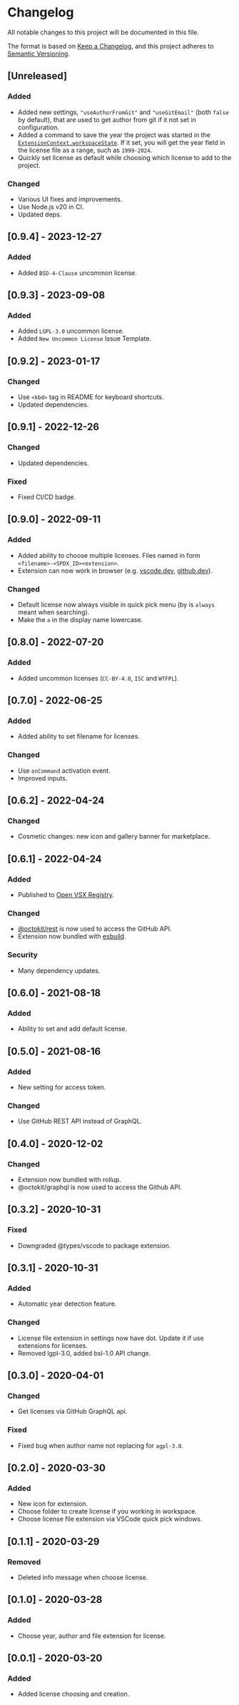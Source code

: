# Changelog

All notable changes to this project will be documented in this file.

The format is based on [Keep a Changelog](https://keepachangelog.com/en/1.0.0/),
and this project adheres to [Semantic Versioning](https://semver.org/spec/v2.0.0.html).

## [Unreleased]

### Added

- Added new settings, `"useAuthorFromGit"` and `"useGitEmail"` (both `false` by default), that are used to get author from git if it not set in configuration.
- Added a command to save the year the project was started in the [`ExtensionContext.workspaceState`](https://code.visualstudio.com/api/extension-capabilities/common-capabilities#data-storage). If it set, you will get the year field in the license file as a range, such as `1999-2024`.
- Quickly set license as default while choosing which license to add to the project.

### Changed

- Various UI fixes and improvements.
- Use Node.js v20 in CI.
- Updated deps.

## [0.9.4] - 2023-12-27

### Added

- Added `BSD-4-Clause` uncommon license.

## [0.9.3] - 2023-09-08

### Added

- Added `LGPL-3.0` uncommon license.
- Added `New Uncommon License` Issue Template.

## [0.9.2] - 2023-01-17

### Changed

- Use `<kbd>` tag in README for keyboard shortcuts.
- Updated dependencies.

## [0.9.1] - 2022-12-26

### Changed

- Updated dependencies.

### Fixed

- Fixed CI/CD badge.

## [0.9.0] - 2022-09-11

### Added

- Added ability to choose multiple licenses. Files named in form `<filename>-<SPDX_ID><extension>`.
- Extension can now work in browser (e.g. [vscode.dev](vscode.dev), [github.dev](github.dev)).

### Changed

- Default license now always visible in quick pick menu (by is `always` meant when searching).
- Make the `a` in the display name lowercase.

## [0.8.0] - 2022-07-20

### Added

- Added uncommon licenses (`CC-BY-4.0`, `ISC` and `WTFPL`).

## [0.7.0] - 2022-06-25

### Added

- Added ability to set filename for licenses.

### Changed

- Use `onCommand` activation event.
- Improved inputs.

## [0.6.2] - 2022-04-24

### Changed

- Cosmetic changes: new icon and gallery banner for marketplace.

## [0.6.1] - 2022-04-24

### Added

- Published to [Open VSX Registry](https://open-vsx.org/extension/ultram4rine/vscode-choosealicense).

### Changed

- [@octokit/rest](https://github.com/octokit/rest.js) is now used to access the GitHub API.
- Extension now bundled with [esbuild](https://esbuild.github.io/).

### Security

- Many dependency updates.

## [0.6.0] - 2021-08-18

### Added

- Ability to set and add default license.

## [0.5.0] - 2021-08-16

### Added

- New setting for access token.

### Changed

- Use GitHub REST API instead of GraphQL.

## [0.4.0] - 2020-12-02

### Changed

- Extension now bundled with rollup.
- @octokit/graphql is now used to access the Github API.

## [0.3.2] - 2020-10-31

### Fixed

- Downgraded @types/vscode to package extension.

## [0.3.1] - 2020-10-31

### Added

- Automatic year detection feature.

### Changed

- License file extension in settings now have dot. Update it if use extensions for licenses.
- Removed lgpl-3.0, added bsl-1.0 API change.

## [0.3.0] - 2020-04-01

### Changed

- Get licenses via GitHub GraphQL api.

### Fixed

- Fixed bug when author name not replacing for `agpl-3.0`.

## [0.2.0] - 2020-03-30

### Added

- New icon for extension.
- Choose folder to create license if you working in workspace.
- Choose license file extension via VSCode quick pick windows.

## [0.1.1] - 2020-03-29

### Removed

- Deleted info message when choose license.

## [0.1.0] - 2020-03-28

### Added

- Choose year, author and file extension for license.

## [0.0.1] - 2020-03-20

### Added

- Added license choosing and creation.
